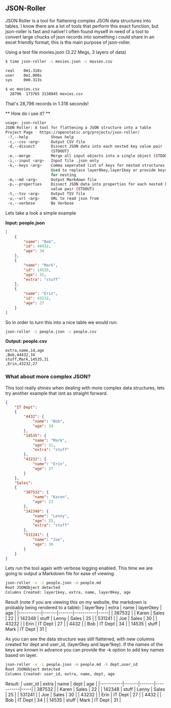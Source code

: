 ## JSON-Roller ##

JSON Roller is a tool for flattening complex JSON data structures into tables. I know there are a lot of tools that perform this exact function, but json-roller is fast and native! I often found myself in need of a tool to convert large chucks of json records into something i could share in an excel friendly format, this is the main purpose of json-roller.

Using a test file movies.json (3.22 Megs, 3 layers of data)
```bash
$ time json-roller -i movies.json -c movies.csv

real    0m1.318s
user    0m1.000s
sys     0m0.313s

$ wc movies.csv
  28796  173765 3130845 movies.csv
```
That's 28,796 records in 1.318 seconds!

** How do i use it? **
```bash
usage: json-roller
JSON Roller: A tool for flattening a JSON structure into a table
Project Page - https://openstatic.org/projects/json-roller/
 -?,--help          Shows help
 -c,--csv <arg>     Output CSV file
 -d,--dissect       Dissect JSON data into each nested key value pair
                    (STDOUT)
 -e,--merge         Merge all input objects into a single object (STDOUT)
 -i,--input <arg>   Input file .json only
 -k,--keys <arg>    Comma seperated list of keys for nested structures.
                    Used to replace layer0key,layer1key or provide keys
                    for nesting
 -m,--md <arg>      Output Markdown file
 -p,--properties    Dissect JSON data into properties for each nested key
                    value pair (STDOUT)
 -t,--tsv <arg>     Output TSV file
 -u,--url <arg>     URL to read json from
 -v,--verbose       Be Verbose
```

Lets take a look a simple example

**Input: people.json**
```json
[
    {
        "name": "Bob",
        "id": 44432,
        "age": 34
    },
    {
        "name": "Mark",
        "id": 14535,
        "age": 31,
        "extra": "stuff"
    },
    {
        "name": "Erin",
        "id": 43232,
        "age": 27
    }
]
```

So in order to turn this into a nice table we would run:
```bash
json-roller -i people.json -c people.csv
```

**Output: people.csv**
```csv
extra,name,id,age
,Bob,44432,34
stuff,Mark,14535,31
,Erin,43232,27
```

### What about more complex JSON? ###
This tool really shines when dealing with more complex data structures, lets try another example that isnt as straight forward.

```json
{
    "IT Dept":
    {
        "4432": {
            "name": "Bob",
            "age": 34
        },
        "14535": {
            "name": "Mark",
            "age": 31,
            "extra": "stuff"
        },
        "43232": {
            "name": "Erin",
            "age": 27
        }
    },
    "Sales":
    {
        "387532": {
            "name": "Karen",
            "age": 22
        },
        "142348": {
            "name": "Lenny",
            "age": 25,
            "extra": "stuff"
        },
        "531241": {
            "name": "Joe",
            "age": 30
        }
    }
}
```

Lets run the tool again with verbose logging enabled. This time we are going to
output a Markdown file for ease of viewing.
```bash
json-roller -v -i people.json -m people.md
Root JSONObject detected
Columns Created: layer1key, extra, name, layer0key, age
```

Result (note if you are viewing this on my website, the markdown is probably being rendered to a table):
| layer1key | extra | name  | layer0key | age |
|-----------|-------|-------|-----------|-----|
| 387532    |       | Karen | Sales     | 22  |
| 142348    | stuff | Lenny | Sales     | 25  |
| 531241    |       | Joe   | Sales     | 30  |
| 43232     |       | Erin  | IT Dept   | 27  |
| 4432      |       | Bob   | IT Dept   | 34  |
| 14535     | stuff | Mark  | IT Dept   | 31  |


As you can see the data structure was still flattened, with new columns created
for dept and user_id, (layer0key and layer1key). If the names of the keys are known
in advance you can provide the -k option to add key names based on layer.

```bash
json-roller -v -i people.json -m people.md -k dept,user_id
Root JSONObject detected
Columns Created: user_id, extra, name, dept, age
```

Result:
| user_id   | extra | name  | dept      | age |
|-----------|-------|-------|-----------|-----|
| 387532    |       | Karen | Sales     | 22  |
| 142348    | stuff | Lenny | Sales     | 25  |
| 531241    |       | Joe   | Sales     | 30  |
| 43232     |       | Erin  | IT Dept   | 27  |
| 4432      |       | Bob   | IT Dept   | 34  |
| 14535     | stuff | Mark  | IT Dept   | 31  |
